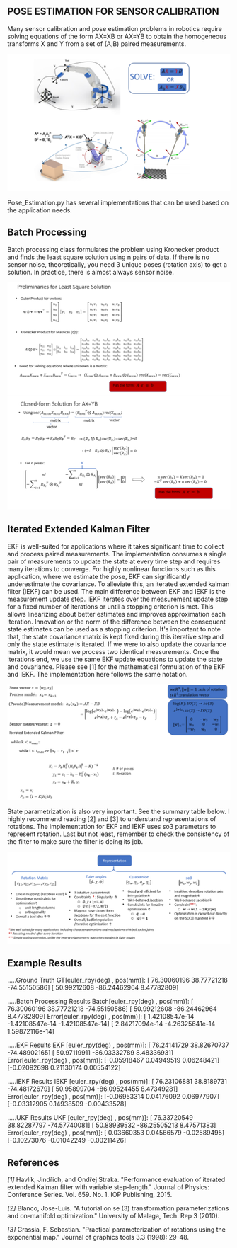 ## POSE ESTIMATION FOR SENSOR CALIBRATION

Many sensor calibration and pose estimation problems in robotics require solving equations of the form AX=XB or AX=YB to obtain the homogeneous transforms X and Y from a set of (A,B) paired measurements.

![Example Applications](./Figures/pose_estimation_examples.png)

Pose_Estimation.py has several implementations that can be used based on the application needs.

## Batch Processing

Batch processing class formulates the problem using Kronecker product and finds the least square solution using n pairs of data. If there is no sensor noise, theoretically, you need 3 unique poses (rotation axis) to get a solution. In practice, there is almost always sensor noise.

![Preliminaries for Batch Processing Solution](./Figures/Kronecker_Product.png)
![Least-square estimation](./Figures/LSE_solution.png)

## Iterated Extended Kalman Filter 
EKF is well-suited for applications where it takes significant time to collect and process paired measurements. The implementation consumes a single pair of measurements to update the state at every time step and requires many iterations to converge.  For highly nonlinear functions such as this application, where we estimate the pose, EKF can significantly underestimate the covariance. To alleviate this, an iterated extended kalman filter (IEKF) can be used. The main difference between EKF and IEKF is the measurement update step. IEKF iterates over the measurement update step for a fixed number of iterations or until a stopping criterion is met. This allows linearizing about better estimates and improves approximation each iteration.
Innovation or the norm of the difference between the consequent state estimates can be used as a stopping criterion. It's important to note that, the state covariance matrix is kept fixed during this iterative step and only the state estimate is iterated. If we were to also update the covariance matrix, it would mean we process two identical measurements.  Once the iterations end, we use the same EKF update equations to update the state and covariance. Please see [1] for the mathematical formulation of the EKF and IEKF. The implementation here follows the same notation. 

![IEKF implementations](./Figures/IEKF.png)

State parametrization is also very important. See the summary table below. I highly recommend reading [2] and [3] to understand representations of rotations. The implementation for EKF and IEKF uses so3 parameters to represent rotation. Last but not least, remember to check the consistency of the filter to make sure the filter is doing its job.

![Representations of Rotation](./Figures/Rotation_representations.png)

## Example Results

.....Ground Truth
GT[euler_rpy(deg) , pos(mm)]: 
[ 76.30060196  38.77721218 -74.55150586] [ 50.99212608 -86.24462964   8.47782809]


.....Batch Processing Results
Batch[euler_rpy(deg) , pos(mm)]: 
[ 76.30060196  38.77721218 -74.55150586] [ 50.99212608 -86.24462964   8.47782809]
Error[euler_rpy(deg) , pos(mm)]: 
[ 1.42108547e-14 -1.42108547e-14 -1.42108547e-14] [ 2.84217094e-14 -4.26325641e-14  1.59872116e-14]


.....EKF Results
EKF  [euler_rpy(deg) , pos(mm)]:
[ 76.24141729  38.82670737 -74.48902165] [ 50.97119911 -86.03332789   8.48336931]
Error[euler_rpy(deg) , pos(mm)]: 
[-0.05918467  0.04949519  0.06248421] [-0.02092698  0.21130174  0.00554122]


.....IEKF Results
IEKF [euler_rpy(deg) , pos(mm)]:
[ 76.23106881  38.8189731  -74.48172679] [ 50.95899704 -86.09524455   8.47349281]
Error[euler_rpy(deg) , pos(mm)]: 
[-0.06953314  0.04176092  0.06977907] [-0.03312905  0.14938509 -0.00433528]


.....UKF Results
UKF [euler_rpy(deg) , pos(mm)]:
[ 76.33720549  38.82287797 -74.57740081] [ 50.88939532 -86.25505213   8.47571383]
Error[euler_rpy(deg) , pos(mm)]:
[ 0.03660353  0.04566579 -0.02589495] [-0.10273076 -0.01042249 -0.00211426]

## References
_[1]_  Havlík, Jindřich, and Ondřej Straka. "Performance evaluation of iterated extended Kalman filter with variable step-length." Journal of Physics: Conference Series. Vol. 659. No. 1. IOP Publishing, 2015.

_[2]_ Blanco, Jose-Luis. "A tutorial on se (3) transformation parameterizations and on-manifold optimization." University of Malaga, Tech. Rep 3 (2010).

_[3]_ Grassia, F. Sebastian. "Practical parameterization of rotations using the exponential map." Journal of graphics tools 3.3 (1998): 29-48.


